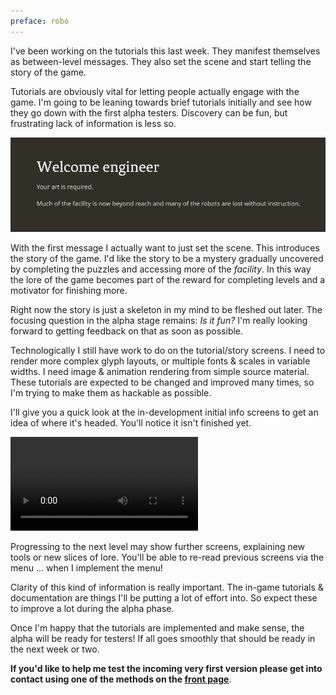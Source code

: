 ```yaml
---
preface: robo
---
```


I've been working on the tutorials this last week. They manifest themselves as between-level messages. They also set the scene and start telling the story of the game.

Tutorials are obviously vital for letting people actually engage with the game. I'm going to be leaning towards brief tutorials initially and see how they go down with the first alpha testers. Discovery can be fun, but frustrating lack of information is less so.

![](/assets/2017-09-22/screen.jpg "That's not what it's called. TERRIBLE")

With the first message I actually want to just set the scene. This introduces the story of the game. I'd like the story to be a mystery gradually uncovered by completing the puzzles and accessing more of the *facility*. In this way the lore of the game becomes part of the reward for completing levels and a motivator for finishing more.

Right now the story is just a skeleton in my mind to be fleshed out later. The focusing question in the alpha stage remains: *Is it fun?* I'm really looking forward to getting feedback on that as soon as possible.

Technologically I still have work to do on the tutorial/story screens. I need to render more complex glyph layouts, or multiple fonts & scales in variable widths. I need image & animation rendering from simple source material. These tutorials are expected to be changed and improved many times, so I'm trying to make them as hackable as possible.

I'll give you a quick look at the in-development initial info screens to get an idea of where it's headed. You'll notice it isn't finished yet.

<video src="/assets/2017-09-22/info.mp4" controls autoplay loop></video>

Progressing to the next level may show further screens, explaining new tools or new slices of lore. You'll be able to re-read previous screens via the menu ... when I implement the menu!

Clarity of this kind of information is really important. The in-game tutorials & documentation are things I'll be putting a lot of effort into. So expect these to improve a lot during the alpha phase.

Once I'm happy that the tutorials are implemented and make sense, the alpha will be ready for testers! If all goes smoothly that should be ready in the next week or two.

**If you'd like to help me test the incoming very first version please get into contact using one of the methods on the [front page](/)**.

